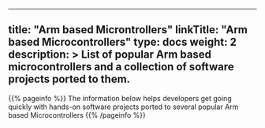 
---
title: "Arm based Microntrollers" 
linkTitle: "Arm based Microcontrollers"
type: docs
weight: 2
description: >
    List of popular Arm based microcontrollers and a collection of software projects ported to them.
---

{{% pageinfo %}}
The information below helps developers get going quickly with hands-on software projects ported to several popular Arm based Microcontrollers
{{% /pageinfo %}}


